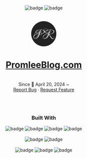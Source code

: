 <div align="center">
  <a href="https://github.com/PROMLEE/PromleeBlog.com/graphs/contributors" style="text-decoration: none;">
    <img src="https://img.shields.io/github/contributors/PROMLEE/PromleeBlog.com.svg?style=for-the-badge" alt="badge" width="152.250" height="28">
  </a>
  <a href="https://github.com/PROMLEE/PromleeBlog.com/issues" style="text-decoration: none;">
    <img src="https://img.shields.io/github/issues/PROMLEE/PromleeBlog.com.svg?style=for-the-badge" alt="badge" width="142" height="28">
  </a>
  <br/>
  <br/>
  <br/>
  <a href="https://promleeblog.com">
    <img src="/public/icons/android-chrome-512x512.png" alt="Logo" width="80" height="80">
  </a>
  <h1 align="center">
    <a href="https://promleeblog.com">PromleeBlog.com</a>
  </h1>
  <p align="center">
    <br/>Since 📅 April 20, 2024 ~
    <br/>
    <a href="https://github.com/PROMLEE/PromleeBlog.com/issues/new?labels=bug&template=bug-report---.md">Report Bug</a>
    ·
    <a href="https://github.com/PROMLEE/PromleeBlog.com/issues/new?labels=enhancement&template=feature-request---.md">Request Feature</a>
  </p>
  <br/><br/>
  <h3>Built With</h3>
  <!-- <a href="https://Nextjs.org/"> -->
  <img src="https://img.shields.io/badge/Next.js-000000?style=for-the-badge&logo=nextdotjs&logoColor=white" alt="badge" style="max-width: 100%;">
  <!-- </a>  -->
  <!-- <a href="https://www.typescriptlang.org/"> -->
  <img src="https://img.shields.io/badge/-TypeScript-05122A?style=for-the-badge&logo=typescript" alt="badge" style="max-width: 100%;">
  <!-- </a> -->
  <!-- <a href="https://tailwindcss.com/"> -->
  <img src="https://img.shields.io/badge/Tailwindcss-06B6D4?style=for-the-badge&logo=tailwindcss&logoColor=white" alt="badge" style="max-width: 100%;">
  <!-- </a> -->
  <!-- <a href="https://ui.shadcn.com/"> -->
  <img src="https://img.shields.io/badge/shadcnui-000000?style=for-the-badge&logo=shadcnui&logoColor=white" alt="badge" style="max-width: 100%;">
  <!-- </a> -->
  <br/><br/>
  <!-- <a href="https://vercel.com"> -->
  <img src="https://img.shields.io/badge/Vercel-000000?style=for-the-badge&logo=vercel&logoColor=white" alt="badge">
  <!-- </a> -->
  <!-- <a href="https://aws.amazon.com/route53"> -->
  <img src="https://img.shields.io/badge/ROUTE53-8C4FFF?style=for-the-badge&logo=amazonroute53&logoColor=white" alt="badge">
  <!-- </a> -->
  <br/><br/>
  <!-- <a href="https://www.prisma.io/"> -->
  <img src="https://img.shields.io/badge/Prisma-2D3748?style=for-the-badge&logo=prisma&logoColor=white" alt="badge">
  <!-- </a> -->
  <img src="https://img.shields.io/badge/PostgreSQL-4169E1?style=for-the-badge&logo=postgresql&logoColor=white" alt="badge">
  <!-- <a href="https://supabase.com"> -->
  <img src="https://img.shields.io/badge/Supabase-3FCF8E?style=for-the-badge&logo=supabase&logoColor=white" alt="badge">
  <!-- </a> -->
</div>